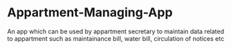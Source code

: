 # Appartment-Managing-App
An app which can be used by appartment secretary to maintain data related to appartment such as maintainance bill, water bill, circulation of notices etc

